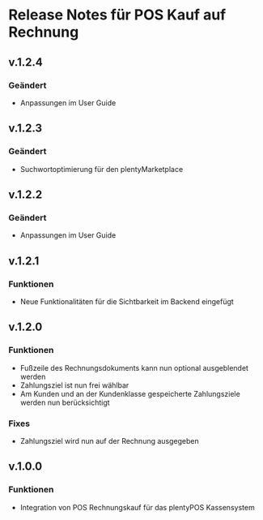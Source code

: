 # Release Notes für POS Kauf auf Rechnung

## v.1.2.4

### Geändert

- Anpassungen im User Guide


## v.1.2.3

### Geändert

- Suchwortoptimierung für den plentyMarketplace


## v.1.2.2

### Geändert

- Anpassungen im User Guide


## v.1.2.1

### Funktionen

-  Neue Funktionalitäten für die Sichtbarkeit im Backend eingefügt


## v.1.2.0

### Funktionen

- Fußzeile des Rechnungsdokuments kann nun optional ausgeblendet werden
- Zahlungsziel ist nun frei wählbar
- Am Kunden und an der Kundenklasse gespeicherte Zahlungsziele werden nun berücksichtigt

### Fixes

- Zahlungsziel wird nun auf der Rechnung ausgegeben


## v.1.0.0

### Funktionen

- Integration von POS Rechnungskauf für das plentyPOS Kassensystem
